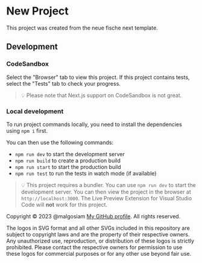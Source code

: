 # New Project

This project was created from the neue fische next template.

## Development

### CodeSandbox

Select the "Browser" tab to view this project. If this project contains tests, select the "Tests" tab to check your progress.

> 💡 Please note that Next.js support on CodeSandbox is not great.

### Local development

To run project commands locally, you need to install the dependencies using `npm i` first.

You can then use the following commands:

- `npm run dev` to start the development server
- `npm run build` to create a production build
- `npm run start` to start the production build
- `npm run test` to run the tests in watch mode (if available)

> 💡 This project requires a bundler. You can use `npm run dev` to start the development server. You can then view the project in the browser at `http://localhost:3000`. The Live Preview Extension for Visual Studio Code will **not** work for this project.

Copyright © 2023 @malgosiam [My GitHub profile](https://github.com/malgosiam). All rights reserved.

The logos in SVG format and all other SVGs included in this repository are subject to copyright laws and are the property of their respective owners. Any unauthorized use, reproduction, or distribution of these logos is strictly prohibited. Please contact the respective owners for permission to use these logos for commercial purposes or for any other use beyond fair use.
